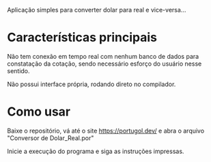 Aplicação simples para converter dolar para real e vice-versa...
# Características principais
Não tem conexão em tempo real com nenhum banco de dados para constatação da cotação, sendo necessário esforço do usuário nesse sentido.

Não possui interface própria, rodando direto no compilador.
# Como usar
Baixe o repositório, vá até o site https://portugol.dev/ e abra o arquivo "Conversor de Dolar_Real.por"

Inicie a execução do programa e siga as instruções impressas.
